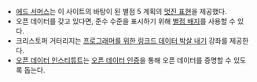 - [에드 서머스](http://inkdroid.org/ehs)는 이 사이트의 바탕이 된 별점 5 계획의 [멋진 표현](http://inkdroid.org/journal/2010/06/04/the-5-stars-of-open-linked-data/ "오픈 링크드 데이터의 다섯 가지 별점")을 제공했다.
- 오픈 데이터를 갖고 있다면, 준수 수준을 표시하기 위해 [별점 배지](http://lab.linkeddata.deri.ie/2010/lod-badges/)를 사용할 수 있다.
- 크리스토퍼 거터리지는 [프로그래머를 위한 링크드 데이터 박살 내기](http://openorg.ecs.soton.ac.uk/wiki/Linked_Data_Basics_for_Techies) 강좌를 제공한다.
- [오픈 데이터 인스티튜트](http://theodi.org/)는 [오픈 데이터 인증](https://certificates.theodi.org/)을 통해 오픈 데이터를 증명할 수 있도록 돕는다.
